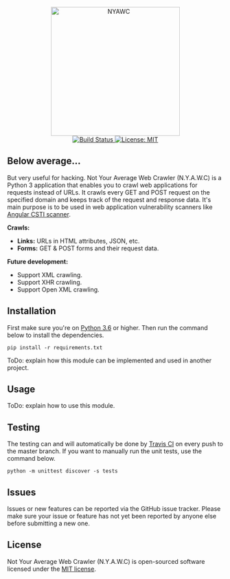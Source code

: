 <p align="center">
  <img src="https://i.imgur.com/ONCi3C2.png" width="300" height="300" alt="NYAWC">
  <br>
  <a href="https://travis-ci.com/tijme/crawl-like-a-sir">
    <img src="https://travis-ci.com/tijme/crawl-like-a-sir.svg?token=CRkUqxZ8WNMhxZYQUj18&branch=master" alt="Build Status">
  </a>
  <a href="LICENSE.md">
    <img src="https://img.shields.io/badge/License-MIT-yellow.svg" alt="License: MIT">
  </a>
</p>

## Below average...
But very useful for hacking. Not Your Average Web Crawler (N.Y.A.W.C) is a Python 3 application that enables you to crawl web applications for requests instead of URLs. It crawls every GET and POST request on the specified domain and keeps track of the request and response data. It's main purpose is to be used in web application vulnerability scanners like [Angular CSTI scanner](https://github.com/tijme/angular-csti-scanner).

**Crawls:**

- **Links:** URLs in HTML attributes, JSON, etc.
- **Forms:** GET & POST forms and their request data.

**Future development:**

- Support XML crawling.
- Support XHR crawling.
- Support Open XML crawling.

## Installation
First make sure you're on [Python 3.6](https://www.python.org/) or higher. Then run the command below to install the dependencies.

`pip install -r requirements.txt`

ToDo: explain how this module can be implemented and used in another project.

## Usage

ToDo: explain how to use this module.

## Testing

The testing can and will automatically be done by [Travis CI](https://travis-ci.com/) on every push to the master branch. If you want to manually run the unit tests, use the command below.

`python -m unittest discover -s tests`

## Issues

Issues or new features can be reported via the GitHub issue tracker. Please make sure your issue or feature has not yet been reported by anyone else before submitting a new one.

## License

Not Your Average Web Crawler (N.Y.A.W.C) is open-sourced software licensed under the [MIT license](LICENSE.md).
